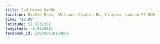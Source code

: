 ```yaml
---
title: Sad House Daddy
location: Biddle Bros, 88 Lower Clapton Rd, Clapton, London E5 0QR
time: "20:00"
latitude: 51.5531359
longitude: -0.0529881
facebook_id: 220390010180689
---
```

